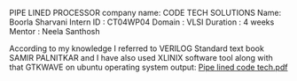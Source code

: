 PIPE LINED PROCESSOR 
company name: CODE TECH SOLUTIONS 
Name: Boorla Sharvani
Intern ID : CT04WP04 
Domain : VLSI
Duration : 4 weeks 
Mentor : Neela Santhosh

According to my knowledge I referred to VERILOG Standard text book SAMIR PALNITKAR and I have also used XLINIX software tool along with that GTKWAVE on ubuntu operating system 
output:
[Pipe lined code tech.pdf](https://github.com/user-attachments/files/19822567/Pipe.lined.code.tech.pdf)
